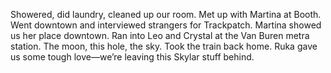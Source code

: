 Showered, did laundry, cleaned up our room. Met up with Martina at Booth. Went downtown and interviewed strangers for Trackpatch. Martina showed us her place downtown. Ran into Leo and Crystal at the Van Buren metra station. The moon, this hole, the sky. Took the train back home. Ruka gave us some tough love—we’re leaving this Skylar stuff behind.
